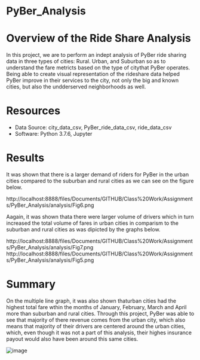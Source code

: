 # PyBer_Analysis

# Overview of the Ride Share Analysis
   
In this project, we are to perform an indept analysis of PyBer ride sharing data in three types of cities: Rural. Urban, and Suburban so as to understand the fare metricts based on the type of citythat PyBer operates. Being able to create visual representation of the rideshare data helped PyBer improve in their services to the city, not only the big and known cities, but also the undderserved neighborhoods as well.
    
# Resources
- Data Source: city_data_csv, PyBer_ride_data_csv, ride_data_csv
- Software: Python 3.7.6, Jupyter

# Results
   
It was shown that there is a larger demand of riders for PyBer in the urban cities compared to the suburban and rural cities as we can see on the figure below.
    
http://localhost:8888/files/Documents/GITHUB/Class%20Work/Assignments/PyBer_Analysis/analysis/Fig6.png
     
Aagain, it was shown thata there were larger volume of drivers which in turn increased the total volume of fares in urban cities in comparism to the suburban and rural cities as was dipicted by the graphs below.
  
http://localhost:8888/files/Documents/GITHUB/Class%20Work/Assignments/PyBer_Analysis/analysis/Fig7.png
http://localhost:8888/files/Documents/GITHUB/Class%20Work/Assignments/PyBer_Analysis/analysis/Fig5.png


# Summary
On the multiple line graph, it was also shown thaturban cities had the highest total fare wthin the months of January, February, March and April more than suburban and rural cities. Through this project, PyBer was able to see that majority of there revenue comes from the urban city, which also means that majority of their drivers are centered around the urban cities, which, even though it was not a part of this analysis, their highes insurance payout would also have been around this same cities. 

![image](https://user-images.githubusercontent.com/34757498/138544345-74641a07-4ea8-41e4-bffe-6b422191116f.png)


